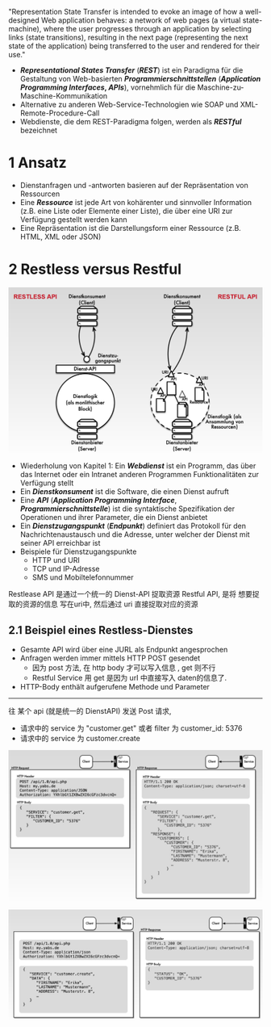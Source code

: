 
"Representation State Transfer is intended to evoke an image of how a well-designed Web application behaves: a network of web pages (a virtual state-machine), where the user progresses through an application by selecting links (state transitions), resulting in the next page (representing the next state of the application) being transferred to the user and rendered for their use."


- **_Representational States Transfer_** (**_REST_**) ist ein Paradigma für die Gestaltung von Web-basierten **_Programmierschnittstellen_** (**_Application Programming Interfaces_, _APIs_**), vornehmlich für die Maschine-zu-Maschine-Kommunikation
- Alternative zu anderen Web-Service-Technologien wie SOAP und XML-Remote-Procedure-Call
- Webdienste, die dem REST-Paradigma folgen, werden als **_RESTful_** bezeichnet

# 1 Ansatz

- Dienstanfragen und -antworten basieren auf der Repräsentation von Ressourcen
- Eine _**Ressource**_ ist jede Art von kohärenter und sinnvoller Information (z.B. eine Liste oder Elemente einer Liste), die über eine URI zur Verfügung gestellt werden kann
- Eine Repräsentation ist die Darstellungsform einer Ressource (z.B. HTML, XML oder JSON)


# 2 Restless versus Restful

![](images/Pasted%20image%2020250124190126.png)

- Wiederholung von Kapitel 1: Ein **_Webdienst_** ist ein Programm, das über das Internet oder ein Intranet anderen Programmen Funktionalitäten zur Verfügung stellt 
- Ein **_Dienstkonsument_** ist die Software, die einen Dienst aufruft
- Eine **_API_** (**_Application Programming Interface_**, **_Programmierschnittstelle_**) ist die syntaktische Spezifikation der Operationen und ihrer Parameter, die ein Dienst anbietet
- Ein **_Dienstzugangspunkt_** (**_Endpunkt_**) definiert das Protokoll für den Nachrichtenaustausch und die Adresse, unter welcher der Dienst mit seiner API erreichbar ist
- Beispiele für Dienstzugangspunkte
    - HTTP und URI
    - TCP und IP-Adresse
    - SMS und Mobiltelefonnummer

Restlease API 是通过一个统一的 Dienst-API  捉取资源
Restful API, 是将 想要捉取的资源的信息 写在uri中, 然后通过 uri 直接捉取对应的资源 


## 2.1 Beispiel eines Restless-Dienstes


- Gesamte API wird über eine JURL als Endpunkt angesprochen
- Anfragen werden immer mittels HTTP POST gesendet
    - 因为 post 方法, 在 http body 才可以写入信息 , get 则不行 
    - Restful Service 用 get 是因为 urI 中直接写入 daten的信息了. 
- HTTP-Body enthält aufgerufene Methode und Parameter

---
往 某个 api (就是统一的 DienstAPI)  发送 Post 请求,   
- 请求中的 service 为 "customer.get" 或者 filter 为 customer_id: 5376 
- 请求中的 service 为 customer.create 

![](images/Pasted%20image%2020250124191812.png)

![](images/Pasted%20image%2020250124191834.png)


